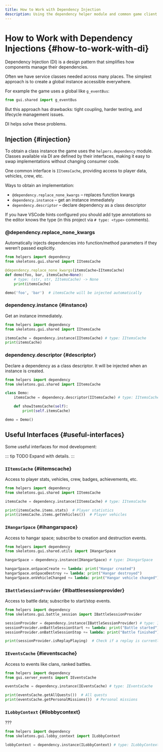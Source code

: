 ```yaml
---
title: How to Work with Dependency Injection
description: Using the dependency helper module and common game client interfaces in World Of Tanks mods.
---
```


# How to Work with Dependency Injections {#how-to-work-with-di}

Dependency Injection (DI) is a design pattern that simplifies how components manage their dependencies.

Often we have service classes needed across many places. The simplest approach is to create a global instance accessible everywhere.

For example the game uses a global like `g_eventBus`:
```python
from gui.shared import g_eventBus
```
But this approach has drawbacks: tight coupling, harder testing, and lifecycle management issues.

DI helps solve these problems.

## Injection {#injection}
To obtain a class instance the game uses the `helpers.dependency` module. Classes available via DI are defined by their interfaces, making it easy to swap implementations without changing consumer code.

One common interface is `IItemsCache`, providing access to player data, vehicles, crew, etc.

Ways to obtain an implementation:
- `@dependency.replace_none_kwargs` – replaces function kwargs
- `dependency.instance` – get an instance immediately
- `dependency.descriptor` – declare dependency as a class descriptor

If you have VSCode hints configured you should add type annotations so the editor knows the type (in this project via `# type: <type>` comments).

### @dependency.replace_none_kwargs
Automatically injects dependencies into function/method parameters if they weren’t passed explicitly.
```python
from helpers import dependency
from skeletons.gui.shared import IItemsCache

@dependency.replace_none_kwargs(itemsCache=IItemsCache)
def demo(foo, bar, itemsCache=None):
    # type: (str, str, IItemsCache) -> None
    print(itemsCache)

demo('foo', 'bar')  # itemsCache will be injected automatically
```

### dependency.instance {#instance}
Get an instance immediately.
```python
from helpers import dependency
from skeletons.gui.shared import IItemsCache

itemsCache = dependency.instance(IItemsCache) # type: IItemsCache
print(itemsCache)
```

### dependency.descriptor {#descriptor}
Declare a dependency as a class descriptor. It will be injected when an instance is created.

```python
from helpers import dependency
from skeletons.gui.shared import IItemsCache

class Demo:
    itemsCache = dependency.descriptor(IItemsCache) # type: IItemsCache

    def showItemsCache(self):
        print(self.itemsCache)

demo = Demo()
```

## Useful Interfaces {#useful-interfaces}
Some useful interfaces for mod development:

::: tip TODO
Expand with details.
:::

### `IItemsCache` {#iitemscache}
Access to player stats, vehicles, crew, badges, achievements, etc.

```python
from helpers import dependency
from skeletons.gui.shared import IItemsCache

itemsCache = dependency.instance(IItemsCache) # type: IItemsCache

print(itemsCache.items.stats)  # Player statistics
print(itemsCache.items.getVehicles())  # Player vehicles
```

### `IHangarSpace` {#ihangarspace}
Access to hangar space; subscribe to creation and destruction events.

```python
from helpers import dependency
from skeletons.gui.shared.utils import IHangarSpace

hangarSpace = dependency.instance(IHangarSpace) # type: IHangarSpace

hangarSpace.onSpaceCreate += lambda: print("Hangar created")
hangarSpace.onSpaceDestroy += lambda: print("Hangar destroyed")
hangarSpace.onVehicleChanged += lambda: print("Hangar vehicle changed")
```

### `IBattleSessionProvider` {#ibattlesessionprovider}
Access to battle data; subscribe to start/stop events.

```python
from helpers import dependency
from skeletons.gui.battle_session import IBattleSessionProvider

sessionProvider = dependency.instance(IBattleSessionProvider) # type: IBattleSessionProvider
sessionProvider.onBattleSessionStart += lambda: print("Battle started")
sessionProvider.onBattleSessionStop += lambda: print("Battle finished")

print(sessionProvider.isReplayPlaying)  # Check if a replay is currently playing
```

### `IEventsCache` {#ieventscache}
Access to events like clans, ranked battles.

```python
from helpers import dependency
from gui.server_events import IEventsCache

eventsCache = dependency.instance(IEventsCache) # type: IEventsCache

print(eventsCache.getAllQuests())  # All quests
print(eventsCache.getPersonalMissions())  # Personal missions
```

### `ILobbyContext` {#ilobbycontext}
???

```python
from helpers import dependency
from skeletons.gui.lobby_context import ILobbyContext

lobbyContext = dependency.instance(ILobbyContext) # type: ILobbyContext
```
